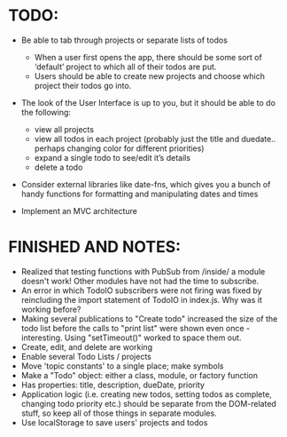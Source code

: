 # TODO:
* Be able to tab through projects or separate lists of todos
  * When a user first opens the app, there should be some sort of ‘default’ project to which all of their todos are put. 
  * Users should be able to create new projects and choose which project their todos go into.

* The look of the User Interface is up to you, but it should be able to do the following:
    * view all projects
    * view all todos in each project (probably just the title and duedate.. perhaps changing color for different priorities)
    * expand a single todo to see/edit it’s details
    * delete a todo

* Consider external libraries like date-fns, which gives you a bunch of handy functions for formatting and manipulating dates and times

* Implement an MVC architecture



# FINISHED AND NOTES:
* Realized that testing functions with PubSub from /inside/ a module doesn't work! Other modules have not had the time to subscribe.
* An error in which TodoIO subscribers were not firing was fixed by reincluding the import statement of TodoIO in index.js.  Why was it working before?
* Making several publications to "Create todo" increased the size of the todo list before the calls to "print list" were shown even once - interesting.  Using "setTimeout()" worked to space them out.
* Create, edit, and delete are working 
* Enable several Todo Lists / projects
* Move 'topic constants' to a single place; make symbols
* Make a "Todo" object: either a class, module, or factory function
* Has properties: title, description, dueDate, priority
* Application logic (i.e. creating new todos, setting todos as complete, changing todo priority etc.) should be separate from the DOM-related stuff, so keep all of those things in separate modules.
* Use localStorage to save users' projects and todos


